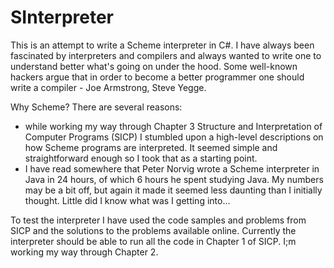 SInterpreter
============
This is an attempt to write a Scheme interpreter in C#. I have always been fascinated by interpreters and compilers and always wanted to write one to understand better what's going on under the hood. Some well-known hackers argue that in order to become a better programmer one should write a compiler - Joe Armstrong, Steve Yegge.

Why Scheme? There are several reasons:
 - while working my way through Chapter 3 Structure and Interpretation of Computer Programs (SICP) I stumbled upon a high-level descriptions on how Scheme programs are interpreted. It seemed simple and straightforward enough so I took that as a starting point.
 - I have read somewhere that Peter Norvig wrote a Scheme interpreter in Java in 24 hours, of which 6 hours he spent studying Java. My numbers may be a bit off, but again it made it seemed less daunting than I initially thought. Little did I know what was I getting into...

To test the interpreter I have used the code samples and problems from SICP and the solutions to the problems available online. Currently the interpreter should be able to run all the code in Chapter 1 of SICP. I;m working my way through Chapter 2.


